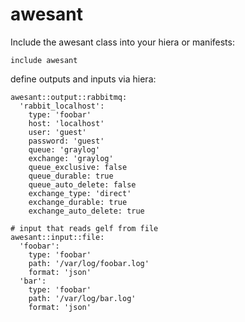 # awesant

Include the awesant class into your hiera or manifests:

    include awesant


define outputs and inputs via hiera:

    awesant::output::rabbitmq:
      'rabbit_localhost':
        type: 'foobar'
        host: 'localhost'
        user: 'guest'
        password: 'guest'
        queue: 'graylog'
        exchange: 'graylog'
        queue_exclusive: false
        queue_durable: true
        queue_auto_delete: false
        exchange_type: 'direct'
        exchange_durable: true
        exchange_auto_delete: true
      
    # input that reads gelf from file
    awesant::input::file:
      'foobar':
        type: 'foobar'
        path: '/var/log/foobar.log'
        format: 'json'
      'bar':
        type: 'foobar'
        path: '/var/log/bar.log'
        format: 'json'



